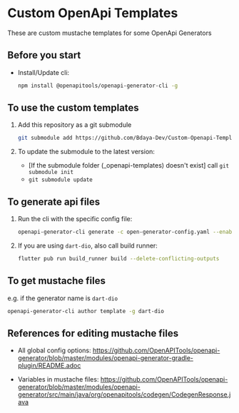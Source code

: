 # Custom OpenApi Templates

These are custom mustache templates for some OpenApi Generators

## Before you start

* Install/Update cli:

  ```bash
  npm install @openapitools/openapi-generator-cli -g
  ```

## To use the custom templates

1. Add this repository as a git submodule

   ```bash
   git submodule add https://github.com/Bdaya-Dev/Custom-Openapi-Templates.git _openapi-templates
   ```

1. To update the submodule to the latest version:
   * [If the submodule folder (_openapi-templates) doesn't exist] call `git submodule init`
   * `git submodule update`

## To generate api files

1. Run the cli with the specific config file:

   ```bash
   openapi-generator-cli generate -c open-generator-config.yaml --enable-post-process-file
   ```

2. If you are using `dart-dio`, also call build runner:

   ```bash
   flutter pub run build_runner build --delete-conflicting-outputs
   ```

## To get mustache files

e.g. if the generator name is `dart-dio`

```bash
openapi-generator-cli author template -g dart-dio
```

## References for editing mustache files

* All global config options: <https://github.com/OpenAPITools/openapi-generator/blob/master/modules/openapi-generator-gradle-plugin/README.adoc>

* Variables in mustache files: <https://github.com/OpenAPITools/openapi-generator/blob/master/modules/openapi-generator/src/main/java/org/openapitools/codegen/CodegenResponse.java>
